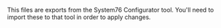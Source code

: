 This files are exports from the System76 Configurator tool. You'll need to
import these to that tool in order to apply changes.
